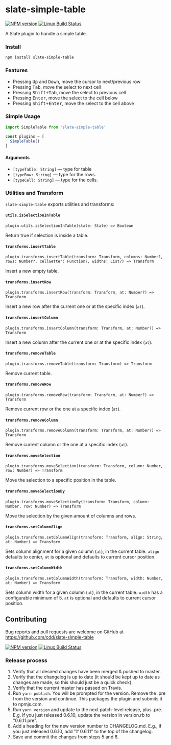 # slate-simple-table

[![NPM version](https://badge.fury.io/js/slate-simple-table.svg)](http://badge.fury.io/js/slate-simple-table)
[![Linux Build Status](https://travis-ci.org/cdd/slate-simple-table.png?branch=master)](https://travis-ci.org/cdd/slate-simple-table)

A Slate plugin to handle a simple table.

### Install

```
npm install slate-simple-table
```

### Features

- Pressing <kbd>Up</kbd> and <kbd>Down</kbd>, move the cursor to next/previous row
- Pressing <kbd>Tab</kbd>, move the select to next cell
- Pressing <kbd>Shift+Tab</kbd>, move the select to previous cell
- Pressing <kbd>Enter</kbd>, move the select to the cell below
- Pressing <kbd>Shift+Enter</kbd>, move the select to the cell above

### Simple Usage

```js
import SimpleTable from 'slate-simple-table'

const plugins = [
  SimpleTable()
]
```

#### Arguments

- ``[typeTable: String]`` — type for table
- ``[typeRow: String]`` — type for the rows.
- ``[typeCell: String]`` — type for the cells.

### Utilities and Transform

`slate-simple-table` exports utilities and transforms:

#### `utils.isSelectionInTable`

```
plugin.utils.isSelectionInTable(state: State) => Boolean
```

Return true if selection is inside a table.

#### `transforms.insertTable`

```
plugin.transforms.insertTable(transform: Transform, columns: Number?, rows: Number?, cellGetter: Function?, widths: List?) => Transform
```

Insert a new empty table.

#### `transforms.insertRow`

```
plugin.transforms.insertRow(transform: Transform, at: Number?) => Transform
```

Insert a new row after the current one or at the specific index (`at`).

#### `transforms.insertColumn`

```
plugin.transforms.insertColumn(transform: Transform, at: Number?) => Transform
```

Insert a new column after the current one or at the specific index (`at`).

#### `transforms.removeTable`

```
plugin.transforms.removeTable(transform: Transform) => Transform
```

Remove current table.

#### `transforms.removeRow`

```
plugin.transforms.removeRow(transform: Transform, at: Number?) => Transform
```

Remove current row or the one at a specific index (`at`).

#### `transforms.removeColumn`

```
plugin.transforms.removeColumn(transform: Transform, at: Number?) => Transform
```

Remove current column or the one at a specific index (`at`).

#### `transforms.moveSelection`

```
plugin.transforms.moveSelection(transform: Transform, column: Number, row: Number) => Transform
```

Move the selection to a specific position in the table.

#### `transforms.moveSelectionBy`

```
plugin.transforms.moveSelectionBy(transform: Transform, column: Number, row: Number) => Transform
```

Move the selection by the given amount of columns and rows.

#### `transforms.setColumnAlign`

```
plugin.transforms.setColumnAlign(transform: Transform, align: String, at: Number) => Transform
```

Sets column alignment for a given column (`at`), in the current table. `align`
defaults to center, `at` is optional and defaults to current cursor position.

#### `transforms.setColumnWidth`

```
plugin.transforms.setColumnWidth(transform: Transform, width: Number, at: Number) => Transform
```

Sets column width for a given column (`at`), in the current table. `width` has a
configurable minimum of 5. `at` is optional and defaults to current cursor position.

## Contributing

Bug reports and pull requests are welcome on GitHub at https://github.com/cdd/slate-simple-table

[![NPM version](https://badge.fury.io/js/slate-simple-table.svg)](http://badge.fury.io/js/slate-simple-table)
[![Linux Build Status](https://travis-ci.org/cdd/slate-simple-table.png?branch=master)](https://travis-ci.org/cdd/slate-simple-table)

### Release process

1. Verify that all desired changes have been merged & pushed to master.
2. Verify that the changelog is up to date (it should be kept up to date as changes are made, so this should just be a quick check).
3. Verify that the current master has passed on Travis.
4. Run `yarn publish`. You will be prompted for the version. Remove the .pre from the version and continue. This packages the plugin and submits it to npmjs.com.
5. Run `yarn version` and update to the next patch-level release, plus .pre. E.g. if you just released 0.6.10, update the version in version.rb to "0.6.11.pre".
6. Add a heading for the new version number to CHANGELOG.md. E.g., if you just released 0.6.10, add "# 0.6.11" to the top of the changelog.
7. Save and commit the changes from steps 5 and 6.
